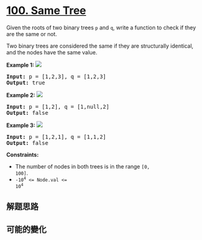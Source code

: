 # [100. Same Tree](https://leetcode.com/problems/same-tree/)
Given the roots of two binary trees <code>p</code> and <code>q</code>, write a function to check if they are the same or not.

Two binary trees are considered the same if they are structurally identical, and the nodes have the same value.



**Example 1:**
![](https://assets.leetcode.com/uploads/2020/12/20/ex1.jpg)

<pre><strong>Input:</strong> p = [1,2,3], q = [1,2,3]
<strong>Output:</strong> true
</pre>

**Example 2:**
![](https://assets.leetcode.com/uploads/2020/12/20/ex2.jpg)

<pre><strong>Input:</strong> p = [1,2], q = [1,null,2]
<strong>Output:</strong> false
</pre>

**Example 3:**
![](https://assets.leetcode.com/uploads/2020/12/20/ex3.jpg)

<pre><strong>Input:</strong> p = [1,2,1], q = [1,1,2]
<strong>Output:</strong> false
</pre>



**Constraints:**


- The number of nodes in both trees is in the range <code>[0, 100]</code>.
- <code>-10<sup>4</sup> &lt;= Node.val &lt;= 10<sup>4</sup></code>


##  解题思路



##  可能的變化

